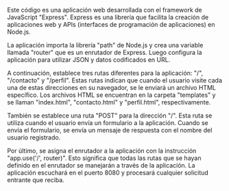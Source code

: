 Este código es una aplicación web desarrollada con el framework de JavaScript "Express". Express es una librería que facilita la creación de aplicaciones web y APIs (interfaces de programación de aplicaciones) en Node.js.

La aplicación importa la librería "path" de Node.js y crea una variable llamada "router" que es un enrutador de Express. Luego configura la aplicación para utilizar JSON y datos codificados en URL.

A continuación, establece tres rutas diferentes para la aplicación: "/", "/contacto" y "/perfil". Estas rutas indican que cuando el usuario visite cada una de estas direcciones en su navegador, se le enviará un archivo HTML específico. Los archivos HTML se encuentran en la carpeta "templates" y se llaman "index.html", "contacto.html" y "perfil.html", respectivamente.

También se establece una ruta "POST" para la dirección "/". Esta ruta se utiliza cuando el usuario envía un formulario a la aplicación. Cuando se envía el formulario, se envía un mensaje de respuesta con el nombre del usuario registrado.

Por último, se asigna el enrutador a la aplicación con la instrucción "app.use('/', router)". Esto significa que todas las rutas que se hayan definido en el enrutador se manejarán a través de la aplicación. La aplicación escuchará en el puerto 8080 y procesará cualquier solicitud entrante que reciba.

